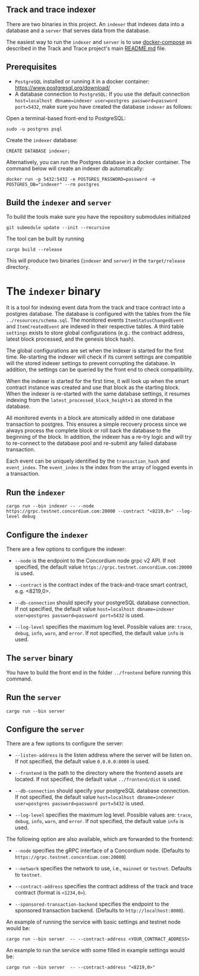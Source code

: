 ## Track and trace indexer

There are two binaries in this project. An `indexer` that indexes data into a database and a `server` that serves data from the database.

The easiest way to run the `indexer` and `server` is to use [docker-compose](https://docs.docker.com/compose/) as described in the Track and Trace project's main [README.md](../README.md) file.

## Prerequisites

- `PostgreSQL` installed or running it in a docker container: https://www.postgresql.org/download/
-  A database connection to `PostgreSQL`: If you use the default connection `host=localhost dbname=indexer user=postgres password=password port=5432`, make sure you have created the database `indexer` as follows:

Open a terminal-based front-end to PostgreSQL:
```
sudo -u postgres psql
```

Create the `indexer` database:
```
CREATE DATABASE indexer;
```

Alternatively, you can run the Postgres database in a docker container. The command below will create an indexer db automatically:
```
docker run -p 5432:5432 -e POSTGRES_PASSWORD=password -e POSTGRES_DB="indexer" --rm postgres
```

## Build the `indexer` and `server`

To build the tools make sure you have the repository submodules initialized

```console
git submodule update --init --recursive
```

The tool can be built by running

```console
cargo build --release
```

This will produce two binaries (`indexer` and `server`) in the `target/release` directory.

# The `indexer` binary

It is a tool for indexing event data from the track and trace contract into a postgres database. The database is configured with the tables from the file `../resources/schema.sql`. The monitored events `ItemStatusChangedEvent` and `ItemCreatedEvent` are indexed in their respective tables. A third table `settings` exists to store global configurations (e.g.: the contract address, latest block processed, and the genesis block hash). 

The global configurations are set when the indexer is started for the first time. Re-starting the indexer will check if its current settings are compatible will the stored indexer settings to prevent corrupting the database. In addition, the settings can be queried by the front end to check compatibility. 

When the indexer is started for the first time, it will look up when the smart contract instance was created and use that block as the starting block. When the indexer is re-started with the same database settings, it resumes indexing from the `latest_processed_block_height+1` as stored in the database.

All monitored events in a block are atomically added in one database transaction to postgres. This ensures a simple recovery process since we always process the complete block or roll back the database to the beginning of the block. In addition, the indexer has a re-try logic and will try to re-connect to the database pool and re-submit any failed database transaction.

Each event can be uniquely identified by the `transaction_hash` and `event_index`. The `event_index` is the index from the array of logged events in a transaction.

## Run the `indexer`

```console
cargo run --bin indexer -- --node https://grpc.testnet.concordium.com:20000 --contract "<8219,0>" --log-level debug
```

## Configure the `indexer`

There are a few options to configure the indexer:

- `--node` is the endpoint to the Concordium node grpc v2 API. If not specified, the default value `https://grpc.testnet.concordium.com:20000` is used.

- `--contract` is the contract index of the track-and-trace smart contract, e.g. <8219,0>.

- `--db-connection` should specify your postgreSQL database connection. If not specified, the default value `host=localhost dbname=indexer user=postgres password=password port=5432` is used.

- `--log-level` specifies the maximum log level. Possible values are: `trace`, `debug`, `info`, `warn`, and `error`. If not specified, the default value `info` is used.

## The `server` binary

You have to build the front end in the folder `../frontend` before running this command.

## Run the `server`

```console
cargo run --bin server
```

## Configure the `server`

There are a few options to configure the server:

- `--listen-address` is the listen address where the server will be listen on. If not specified, the default value `0.0.0.0:8080` is used.

- `--frontend` is the path to the directory where the frontend assets are located. If not specified, the default value `../frontend/dist` is used.

- `--db-connection` should specify your postgreSQL database connection. If not specified, the default value `host=localhost dbname=indexer user=postgres password=password port=5432` is used.

- `--log-level` specifies the maximum log level. Possible values are: `trace`, `debug`, `info`, `warn`, and `error`. If not specified, the default value `info` is used.

The following option are also available, which are forwarded to the frontend:

- `--node` specifies the gRPC interface of a Concordium node. (Defaults to `https://grpc.testnet.concordium.com:20000`) 

- `--network` specifies the network to use, i.e., `mainnet` or `testnet`. Defaults to `testnet`.

- `--contract-address` specifies the contract address of the track and trace contract (format is `<1234,0>`).

- `--sponsored-transaction-backend` specifies the endpoint to the sponsored transaction backend. (Defaults to `http://localhost:8000`).

An example of running the service with basic settings and testnet node would be:

``` console
cargo run --bin server  -- --contract-address <YOUR_CONTRACT_ADDRESS>
```

An example to run the service with some filled in example settings would be:

``` console
cargo run --bin server  -- --contract-address "<8219,0>"
```
